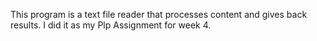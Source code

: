 This program is a text file reader that processes content and gives back results.
I did it as my Plp Assignment for week 4.
